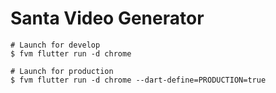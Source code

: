 # Santa Video Generator

```
# Launch for develop
$ fvm flutter run -d chrome

# Launch for production
$ fvm flutter run -d chrome --dart-define=PRODUCTION=true
```
